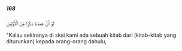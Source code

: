 ##### 168

<span class="ayah">لَوْ أَنَّ عِندَنَا ذِكْرًۭا مِّنَ ٱلْأَوَّلِينَ</span>

<span class="ayah_translation">"Kalau sekiranya di sksi kami ada sebuah kitab dari (kitab-kitab yang diturunkan) kepada orang-orang dahulu,</span>
